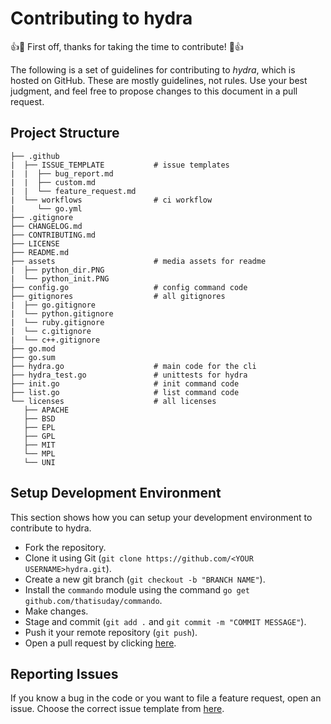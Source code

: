 # Contributing to hydra

👍🎉 First off, thanks for taking the time to contribute! 🎉👍

The following is a set of guidelines for contributing to *hydra*, which is hosted on GitHub. These are mostly guidelines, not rules. Use your best judgment, and feel free to propose changes to this document in a pull request.


## Project Structure
```
├── .github
|  ├── ISSUE_TEMPLATE           # issue templates
|  |  ├── bug_report.md
|  |  ├── custom.md
|  |  └── feature_request.md
|  └── workflows                # ci workflow
|     └── go.yml
├── .gitignore
├── CHANGELOG.md
├── CONTRIBUTING.md
├── LICENSE
├── README.md
├── assets                      # media assets for readme
|  ├── python_dir.PNG
|  └── python_init.PNG
├── config.go                   # config command code
├── gitignores                  # all gitignores
|  ├── go.gitignore
|  └── python.gitignore
|  └── ruby.gitignore
|  └── c.gitignore
|  └── c++.gitignore
├── go.mod
├── go.sum
├── hydra.go                    # main code for the cli
├── hydra_test.go               # unittests for hydra
├── init.go                     # init command code
├── list.go                     # list command code
└── licenses                    # all licenses
   ├── APACHE
   ├── BSD
   ├── EPL
   ├── GPL
   ├── MIT
   └── MPL
   └── UNI
```

## Setup Development Environment
This section shows how you can setup your development environment to contribute to hydra.

- Fork the repository.
- Clone it using Git (`git clone https://github.com/<YOUR USERNAME>hydra.git`).
- Create a new git branch (`git checkout -b "BRANCH NAME"`).
- Install the `commando` module using the command `go get github.com/thatisuday/commando`.
- Make changes.
- Stage and commit (`git add .` and `git commit -m "COMMIT MESSAGE"`).
- Push it your remote repository (`git push`).
- Open a pull request by clicking [here](https://github.com/Shravan-1908/hydra/compare).


## Reporting Issues
If you know a bug in the code or you want to file a feature request, open an issue.
Choose the correct issue template from [here](https://github.com/Shravan-1908/hydra/issues/new/choose).